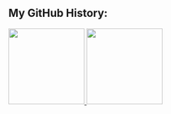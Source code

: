 <h2>My GitHub History:</h2>
<a href="https://github.com/danevairena">
  <img height="150em" src="https://github-readme-stats.vercel.app/api?username=danevairena&show_icons=false&bg_color=30,e96443,904e95&title_color=fff&text_color=fff" />
  <img height="150em" src="https://github-readme-stats.vercel.app/api/top-langs/?username=danevairena&bg_color=30,e96443,904e95&title_color=fff&text_color=fff&layout=compact" />
</a>
